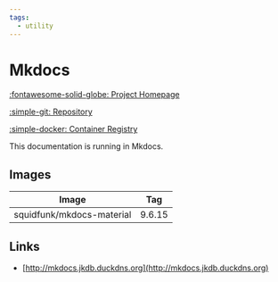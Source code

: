 ```yaml
---
tags:
  - utility
---
```

# Mkdocs

[:fontawesome-solid-globe: Project Homepage](https://squidfunk.github.io/mkdocs-material/)

[:simple-git: Repository](https://github.com/squidfunk/mkdocs-material)

[:simple-docker: Container Registry](https://hub.docker.com/r/squidfunk/mkdocs-material)

This documentation is running in Mkdocs.

## Images
| Image | Tag |
| --- | --- |
| squidfunk/mkdocs-material | 9.6.15 |

## Links
- [http://mkdocs.jkdb.duckdns.org](http://mkdocs.jkdb.duckdns.org)

